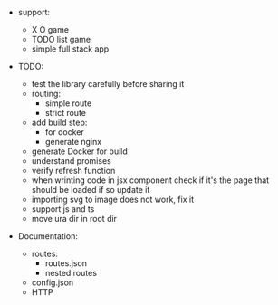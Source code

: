 + support:
    + X O game
    + TODO list game
    + simple full stack app

+ TODO:
    + test the library carefully before sharing it
    + routing:
        + simple route
        + strict route
    + add build step:
        + for docker
        + generate nginx
    + generate Docker for build
    + understand promises
    + verify refresh function
    + when wrinting code in jsx component check if it's the page that should be loaded if so update it
    + importing svg to image does not work, fix it
    + support js and ts
    + move ura dir in root dir

+ Documentation:
    + routes:
        + routes.json
        + nested routes
    + config.json
    + HTTP
